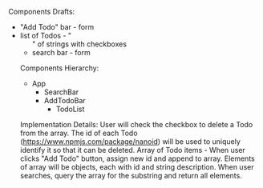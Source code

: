Components Drafts:
- "Add Todo" bar - form
- list of Todos - "<ul>" of strings with checkboxes
- search bar - form

Components Hierarchy:
- App
  - SearchBar
  - AddTodoBar
    - TodoList

Implementation Details:
User will check the checkbox to delete a Todo from the array. The id of each Todo (https://www.npmjs.com/package/nanoid) will be used to uniquely identify it so that it can be deleted.
Array of Todo items - When user clicks "Add Todo" button, assign new id and append to array. Elements of array will be objects, each with id and string description.
When user searches, query the array for the substring and return all elements.